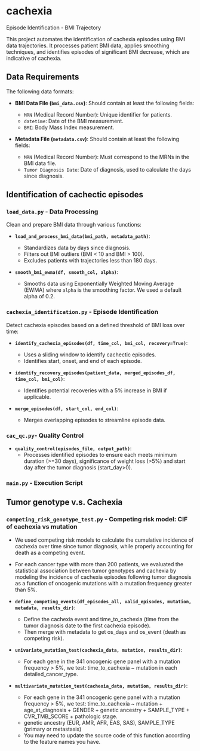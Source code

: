 # cachexia
Episode Identification - BMI Trajectory

This project automates the identification of cachexia episodes using BMI data trajectories. It processes patient BMI data, applies smoothing techniques, and identifies episodes of significant BMI decrease, which are indicative of cachexia.

## Data Requirements
The following data formats:

- **BMI Data File (`bmi_data.csv`)**: Should contain at least the following fields:
  - `MRN` (Medical Record Number): Unique identifier for patients.
  - `datetime`: Date of the BMI measurement.
  - `BMI`: Body Mass Index measurement.

- **Metadata File (`metadata.csv`)**: Should contain at least the following fields:
  - `MRN` (Medical Record Number): Must correspond to the MRNs in the BMI data file.
  - `Tumor Diagnosis Date`: Date of diagnosis, used to calculate the days since diagnosis.

## Identification of cachectic episodes
### `load_data.py` - Data Processing
Clean and prepare BMI data through various functions:

- **`load_and_process_bmi_data(bmi_path, metadata_path)`**:
  - Standardizes data by days since diagnosis.
  - Filters out BMI outliers (BMI < 10 and BMI > 100).
  - Excludes patients with trajectories less than 180 days.

- **`smooth_bmi_ewma(df, smooth_col, alpha)`**:
  - Smooths data using Exponentially Weighted Moving Average (EWMA) where `alpha` is the smoothing factor. We used a default alpha of 0.2.

### `cachexia_identification.py` - Episode Identification
Detect cachexia episodes based on a defined threshold of BMI loss over time:

- **`identify_cachexia_episodes(df, time_col, bmi_col, recovery=True)`**:
  - Uses a sliding window to identify cachectic episodes.
  - Identifies start, onset, and end of each episode.

- **`identify_recovery_episodes(patient_data, merged_episodes_df, time_col, bmi_col)`**:
  - Identifies potential recoveries with a 5% increase in BMI if applicable.

- **`merge_episodes(df, start_col, end_col)`**:
  - Merges overlapping episodes to streamline episode data.
### `cac_qc.py`- Quality Control

- **`quality_control(episodes_file, output_path)`**:
  - Processes identified episodes to ensure each meets minimum duration (>=30 days), significance of weight loss (>5%) and start day after the tumor diagnosis (start_day>0).

### `main.py` - Execution Script

## Tumor genotype v.s. Cachexia
### `competing_risk_genotype_test.py` - Competing risk model: CIF of cachexia vs mutation
- We used competing risk models to calculate the cumulative incidence of cachexia over time since tumor diagnosis, while properly accounting for death as a competing event. 
- For each cancer type with more than 200 patients, we evaluated the statistical association between tumor genotypes and cachexia by modeling the incidence of cachexia episodes following tumor diagnosis as a function of oncogenic mutations with a mutation frequency greater than 5%.
  
- **`define_competing_events(df_episodes_all, valid_episodes, mutation, metadata, results_dir)`**:
  - Define the cachexia event and time_to_cachexia (time from the tumor diagnosis date to the first cachexia episode).
  - Then merge with metadata to get os_days and os_event (death as competing risk).

- **`univariate_mutation_test(cachexia_data, mutation, results_dir)`**:
  - For each gene in the 341 oncogenic gene panel with a mutation frequency > 5%, we test:
        time_to_cachexia ~ mutation in each detailed_cancer_type.

- **`multivariate_mutation_test(cachexia_data, mutation, results_dir)`**:
    - For each gene in the 341 oncogenic gene panel with a mutation frequency > 5%, we test:
        time_to_cachexia ~ mutation + age_at_diagnosis + GENDER + genetic ancestry + SAMPLE_TYPE + CVR_TMB_SCORE + pathologic stage.
    - genetic ancestry (EUR, AMR, AFR, EAS, SAS), SAMPLE_TYPE (primary or metastasis)
    - You may need to update the source code of this function according to the feature names you have.
      

  
